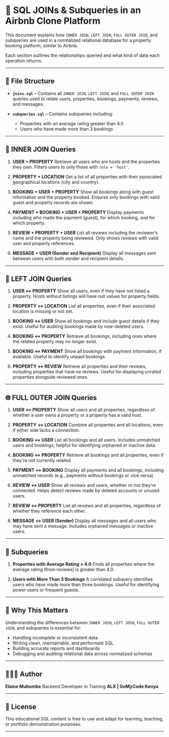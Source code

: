 # 🧩 SQL JOINs & Subqueries in an Airbnb Clone Platform

This document explains how `INNER JOIN`, `LEFT JOIN`, `FULL OUTER JOIN`, and subqueries are used in a normalized relational database for a property booking platform, similar to Airbnb.

Each section outlines the relationships queried and what kind of data each operation returns.

---

## 📂 File Structure

* **`joins.sql`** – Contains all `INNER JOIN`, `LEFT JOIN`, and `FULL OUTER JOIN` queries used to relate users, properties, bookings, payments, reviews, and messages.
* **`subqueries.sql`** – Contains subqueries including:

  * Properties with an average rating greater than 4.0
  * Users who have made more than 3 bookings

---

## 🔗 INNER JOIN Queries

1. **USER + PROPERTY**
   Retrieve all users who are hosts and the properties they own. Filters users to only those with `role = 'host'`.

2. **PROPERTY + LOCATION**
   Get a list of all properties with their associated geographical locations (city and country).

3. **BOOKING + USER + PROPERTY**
   Show all bookings along with guest information and the property booked. Ensures only bookings with valid guest and property records are shown.

4. **PAYMENT + BOOKING + USER + PROPERTY**
   Display payments including who made the payment (guest), for which booking, and for which property.

5. **REVIEW + PROPERTY + USER**
   List all reviews including the reviewer’s name and the property being reviewed. Only shows reviews with valid user and property references.

6. **MESSAGE + USER (Sender and Recipient)**
   Display all messages sent between users with both sender and recipient details.

---

## 🧭 LEFT JOIN Queries

1. **USER ↔ PROPERTY**
   Show all users, even if they have not listed a property. Hosts without listings will have null values for property fields.

2. **PROPERTY ↔ LOCATION**
   List all properties, even if their associated location is missing or not set.

3. **BOOKING ↔ USER**
   Show all bookings and include guest details if they exist. Useful for auditing bookings made by now-deleted users.

4. **BOOKING ↔ PROPERTY**
   Retrieve all bookings, including ones where the related property may no longer exist.

5. **BOOKING ↔ PAYMENT**
   Show all bookings with payment information, if available. Useful to identify unpaid bookings.

6. **PROPERTY ↔ REVIEW**
   Retrieve all properties and their reviews, including properties that have no reviews. Useful for displaying unrated properties alongside reviewed ones.

---

## 🌐 FULL OUTER JOIN Queries

1. **USER ↔ PROPERTY**
   Show all users and all properties, regardless of whether a user owns a property or a property has a valid host.

2. **PROPERTY ↔ LOCATION**
   Combine all properties and all locations, even if either side lacks a connection.

3. **BOOKING ↔ USER**
   List all bookings and all users. Includes unmatched users and bookings; helpful for identifying orphaned or inactive data.

4. **BOOKING ↔ PROPERTY**
   Retrieve all bookings and all properties, even if they're not currently related.

5. **PAYMENT ↔ BOOKING**
   Display all payments and all bookings, including unmatched records (e.g., payments without bookings or vice versa).

6. **REVIEW ↔ USER**
   Show all reviews and users, whether or not they’re connected. Helps detect reviews made by deleted accounts or unused users.

7. **REVIEW ↔ PROPERTY**
   List all reviews and all properties, regardless of whether they reference each other.

8. **MESSAGE ↔ USER (Sender)**
   Display all messages and all users who may have sent a message. Includes orphaned messages or inactive users.

---

## 🧮 Subqueries

1. **Properties with Average Rating > 4.0**
   Finds all properties where the average rating (from reviews) is greater than 4.0.

2. **Users with More Than 3 Bookings**
   A correlated subquery identifies users who have made more than three bookings. Useful for identifying power users or frequent guests.

---

## 🧠 Why This Matters

Understanding the differences between `INNER JOIN`, `LEFT JOIN`, `FULL OUTER JOIN`, and subqueries is essential for:

* Handling incomplete or inconsistent data
* Writing clean, maintainable, and performant SQL
* Building accurate reports and dashboards
* Debugging and auditing relational data across normalized schemas

---

## 👩🏽‍💻 Author

**Elaine Muhombe**
Backend Developer in Training
**ALX | GoMyCode Kenya**

---

## 📝 License

This educational SQL content is free to use and adapt for learning, teaching, or portfolio demonstration purposes.

---
